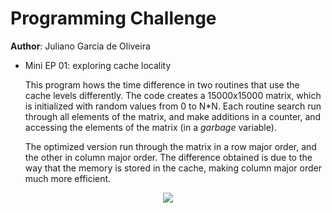 Programming Challenge
==
**Author**: Juliano Garcia de Oliveira
- Mini EP 01: exploring cache locality

	This program hows the time difference in two routines that use the cache levels differently. The code creates a 15000x15000 matrix, which is initialized with random values from 0 to N*N.
	Each routine search run through all elements of the matrix, and make additions in a counter, and accessing the elements of the matrix (in a *garbage* variable).

	The optimized version run through the matrix in a row major order, and the other in column major order. The difference obtained is due to the way that the memory is stored in the cache, making column major order much more efficient.

<p align="center" width="300">
<img src="http://www.plantation-productions.com/Webster/www.artofasm.com/Linux/HTML/images/Arrays4.gif"/>
</p>
